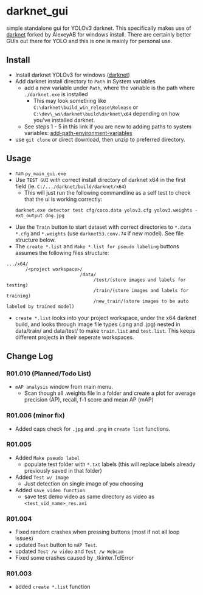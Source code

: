# darknet_gui
simple standalone gui for YOLOv3 darknet. This specifically makes use of [darknet](https://github.com/AlexeyAB/darknet/) forked by AlexeyAB  for windows install. There are certainly better GUIs out there for YOLO and this is one is mainly for personal use.

## Install
- Install darknet YOLOv3 for windows ([darknet](https://github.com/AlexeyAB/darknet/))
- Add darknet install directory to `Path` in System variables
  - add a new variable under `Path`, where the variable is the path where `./darknet.exe` is installed
    - This may look something like `C:\darknet\build_win_release\Release` or `C:\dev\_ws\darknet\build\darknet\x64` depending on how you've installed darknet. 
  - See steps 1 - 5 in this link if you are new to adding paths to system variables: [add-path-environment-variables](https://docs.telerik.com/teststudio/features/test-runners/add-path-environment-variables)
- use `git clone` or direct download, then unzip to preferred directory.

## Usage
- run `py_main_gui.exe`
- Use `TEST GUI` with correct install directory of darknet x64 in the first field (ie. `C:/.../darknet/build/darknet/x64`)
  - This will just run the following commandline as a self test to check that the ui is working correctly:
  ```
  darknet.exe detector test cfg/coco.data yolov3.cfg yolov3.weights -ext_output dog.jpg
  ```
- Use the `Train` button to start dataset with correct directories to `*.data` `*.cfg` and `*.weights` (use `darknet53.conv.74` if new model). See file structure below. 
- The `create *.list` and `Make *.list for pseudo labeling` buttons assumes the following files structure:
```
.../x64/
       /<project workspace>/
                           /data/
                                /test/(store images and labels for testing)
                                /train/(store images and labels for training)
                                /new_train/(store images to be auto labeled by trained model)
```
- `create *.list` looks into your project workspace, under the x64 darknet build, and looks through image file types (.png and .jpg) nested in data/train/ and data/test/ to make `train.list` and `test.list`. This keeps different projects in their seperate workspaces. 

## Change Log
### R01.010 (Planned/Todo List)
- `mAP analysis` window from main menu. 
  - Scan though all .weights file in a folder and create a plot for average precision (AP), recall, f-1 score and mean AP (mAP)
### R01.006 (minor fix)
- Added caps check for `.jpg` and `.png` in `create list` functions.
### R01.005
- Added `Make pseudo label`
  - populate test folder with `*.txt` labels (this will replace labels already previously saved in that folder) 
- Added `Test w/ Image` 
  - Just detection on single image of you choosing 
- Added `save video function`
  - save test demo video as same directory as video as `<test_vid_name>_res.avi`
### R01.004
- Fixed random crashes when pressing buttons (most if not all loop issues)
- updated `Test` button to `mAP Test`. 
- updated `Test /w video` and `Test /w Webcam`
- Fixed some crashes caused by _tkinter.TclError
### R01.003
- added `create *.list` function
